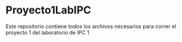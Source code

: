 # Proyecto1LabIPC
Este repositorio contiene todos los archivos necesarios para correr el proyecto 1 del laboratorio de IPC 1
